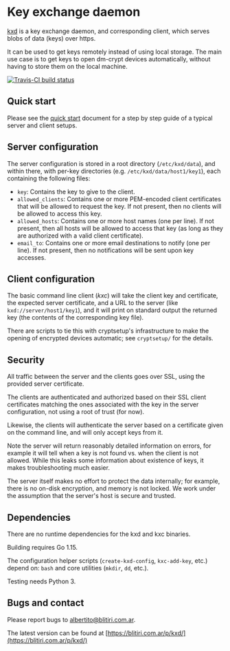 
# Key exchange daemon

[kxd](https://blitiri.com.ar/p/kxd) is a key exchange daemon, and
corresponding client, which serves blobs of data (keys) over https.

It can be used to get keys remotely instead of using local storage.
The main use case is to get keys to open dm-crypt devices automatically,
without having to store them on the local machine.

[![Travis-CI build status](https://travis-ci.org/albertito/kxd.svg?branch=master)](https://travis-ci.org/albertito/kxd)


## Quick start

Please see the [quick start](https://blitiri.com.ar/p/kxd/docs/quick_start)
document for a step by step guide of a typical server and client setups.


## Server configuration

The server configuration is stored in a root directory (`/etc/kxd/data`), and
within there, with per-key directories (e.g. `/etc/kxd/data/host1/key1`), each
containing the following files:

- `key`: Contains the key to give to the client.
- `allowed_clients`: Contains one or more PEM-encoded client certificates
  that will be allowed to request the key.  If not present, then no clients
  will be allowed to access this key.
- `allowed_hosts`: Contains one or more host names (one per line).  If not
  present, then all hosts will be allowed to access that key (as long as they
  are authorized with a valid client certificate).
- `email_to`: Contains one or more email destinations to notify (one per
  line).  If not present, then no notifications will be sent upon key
  accesses.


## Client configuration

The basic command line client (*kxc*) will take the client key and
certificate, the expected server certificate, and a URL to the server (like
`kxd://server/host1/key1`), and it will print on standard output the returned
key (the contents of the corresponding key file).

There are scripts to tie this with cryptsetup's infrastructure to make the
opening of encrypted devices automatic; see `cryptsetup/` for the details.


## Security

All traffic between the server and the clients goes over SSL, using the
provided server certificate.

The clients are authenticated and authorized based on their SSL client
certificates matching the ones associated with the key in the server
configuration, not using a root of trust (for now).

Likewise, the clients will authenticate the server based on a certificate
given on the command line, and will only accept keys from it.

Note the server will return reasonably detailed information on errors, for
example it will tell when a key is not found vs. when the client is not
allowed. While this leaks some information about existence of keys, it makes
troubleshooting much easier.

The server itself makes no effort to protect the data internally; for example,
there is no on-disk encryption, and memory is not locked. We work under the
assumption that the server's host is secure and trusted.


## Dependencies

There are no runtime dependencies for the kxd and kxc binaries.

Building requires Go 1.15.

The configuration helper scripts (`create-kxd-config`, `kxc-add-key`, etc.)
depend on: `bash` and core utilities (`mkdir`, `dd`, etc.).

Testing needs Python 3.


## Bugs and contact

Please report bugs to albertito@blitiri.com.ar.

The latest version can be found at
[https://blitiri.com.ar/p/kxd/](https://blitiri.com.ar/p/kxd/)

